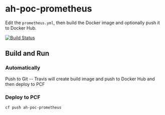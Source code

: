
# ah-poc-prometheus

Edit the `prometheus.yml`, then build the Docker image and optionally push it to Docker Hub.

[![Build Status](https://travis-ci.com/zuhlke/ah-poc-prometheus.svg?branch=master)](https://travis-ci.com/zuhlke/ah-poc-prometheus) 

## Build and Run

### Automatically

Push to Git -- Travis will create build image and push to Docker Hub and then deploy to PCF

### Deploy to PCF

`cf push ah-poc-prometheus`
